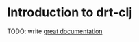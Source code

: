 # Introduction to drt-clj

TODO: write [great documentation](http://jacobian.org/writing/what-to-write/)
